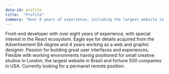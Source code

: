 ```yaml
---
data-id: profile
title:  "Profile"
summary: "Over 8 years of experience, including the largest website in Brazil and important companies in UK and USA. Great eyes for details coming from the previous experience as a Web Designer. Currently focused in the React ecosystem. Looking for a permanet remote position."
---
```

Front-end developer with over eight years of experience, with special interest in the React ecosystem. Eagle eye for details acquired from the Advertisement BA degree and 4 years working as a web and graphic designer. Passion for building great user interfaces and experiences. Flexible with working environments having positioned for small creative studios in London, the largest website in Brazil and fortune 500 companies in USA. Currently looking for a permanet remote position.